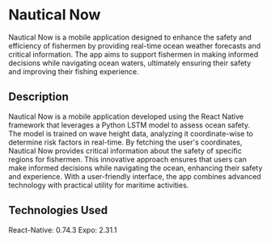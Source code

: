 # Nautical Now
Nautical Now is a mobile application designed to enhance the safety and efficiency of fishermen by providing real-time ocean weather forecasts and critical information. The app aims to support fishermen in making informed decisions while navigating ocean waters, ultimately ensuring their safety and improving their fishing experience.

## Description
Nautical Now is a mobile application developed using the React Native framework that leverages a Python LSTM model to assess ocean safety. The model is trained on wave height data, analyzing it coordinate-wise to determine risk factors in real-time. By fetching the user's coordinates, Nautical Now provides critical information about the safety of specific regions for fishermen. This innovative approach ensures that users can make informed decisions while navigating the ocean, enhancing their safety and experience. With a user-friendly interface, the app combines advanced technology with practical utility for maritime activities.

## Technologies Used
React-Native: 0.74.3
Expo: 2.31.1
